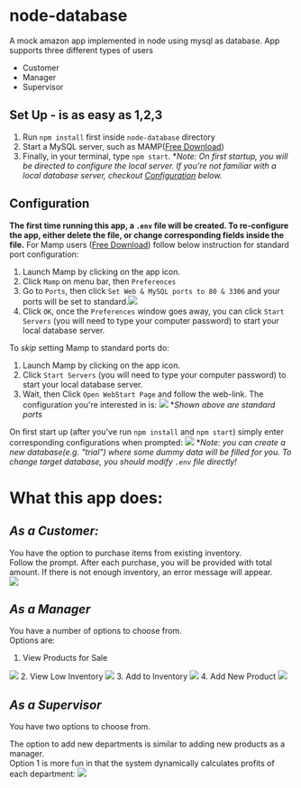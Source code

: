 # **node-database**
A mock amazon app implemented in node using mysql as database. App supports three different types of users

* Customer
* Manager
* Supervisor

## Set Up - is as easy as 1,2,3
1. Run `npm install` first inside `node-database` directory
2. Start a MySQL server, such as MAMP([Free Download](https://www.mamp.info/en/))
3. Finally, in your terminal, type `npm start`. **Note: On first startup, you will be directed to configure the local server. If you're not familiar with a local database server, checkout [Configuration](#configuration) below.* 

## Configuration
**The first time running this app, a `.env` file will be created. To re-configure the app, either delete the file, or change corresponding fields inside the file.**
For Mamp users ([Free Download](https://www.mamp.info/en/)) follow below instruction for standard port configuration:
1. Launch Mamp by clicking on the app icon.
2. Click `Mamp` on menu bar, then `Preferences`
3. Go to `Ports`, then click `Set Web & MySQL ports to 80 & 3306` and your ports will be set to standard.<img src="./images/mamp_config.png">
4. Click `OK`, once the `Preferences` window goes away, you can click `Start Servers` (you will need to type your computer password) to start your local database server.
   
To *skip* setting Mamp to standard ports do:
1. Launch Mamp by clicking on the app icon.
2. Click `Start Servers` (you will need to type your computer password) to start your local database server.
3. Wait, then Click `Open WebStart Page` and follow the web-link. The configuration you're interested in is: <img src="/images/ports.png"> **Shown above are standard ports*

On first start up (after you've run `npm install` and `npm start`) simply enter corresponding configurations when prompted: <img src="/images/example_config.png"> **Note: you can create a new database(e.g. "trial") where some dummy data will be filled for you. To change target database, you should modify `.env` file directly!*
# What this app does:

## *As a Customer:*

You have the option to purchase items from existing inventory. 
<br/> 
Follow the prompt. After each purchase, you will be provided with total amount. If there is not enough inventory, an error message will appear.
<br/>
<img src='./images/customer.png'>

## *As a Manager*

You have a number of options to choose from.
<br/>
Options are:
1. View Products for Sale
<img src='./images/manager_view_products.png'>
2. View Low Inventory
<img src='./images/manager_view_low_inventory.png'>
3. Add to Inventory
<img src='./images/manager_add_to_inventory.png'>
4. Add New Product
<img src='./images/manager_add_new_product.png'>

## *As a Supervisor*

You have two options to choose from.
<br/>

The option to add new departments is similar to adding new products as a manager.
<br/>
Option 1 is more fun in that the system dynamically calculates profits of each department:
<img src='./images/supervisor.png'>
